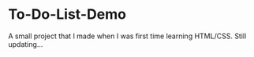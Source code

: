# To-Do-List-Demo
A small project that I made when I was first time learning HTML/CSS.
Still updating...
